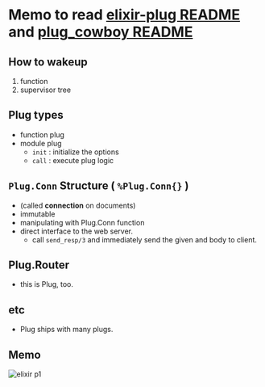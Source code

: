
# Memo to read [elixir-plug README](https://github.com/elixir-plug/plug) and [plug_cowboy README](https://github.com/elixir-plug/plug_cowboy)

## How to wakeup

  1. function
  2. supervisor tree

## Plug types
  - function plug
  - module plug
    - `init` : initialize the options
    - `call` : execute plug logic

## `Plug.Conn` Structure ( `%Plug.Conn{}` )

  - (called __connection__ on documents)
  - immutable
  - manipulating with Plug.Conn function
  - direct interface to the web server.
    - call `send_resp/3` and immediately send the given and body to client.

## Plug.Router

  - this is Plug, too.

## etc
  - Plug ships with many plugs.

## Memo

![elixir p1](https://user-images.githubusercontent.com/26793088/47355058-579f6780-d6fb-11e8-9ce9-e54808bda7cd.png)
